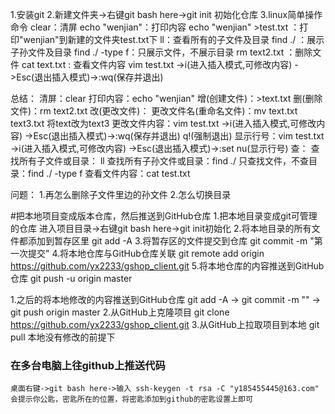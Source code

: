 1.安装git
2.新建文件夹->右键git bash here->git init 初始化仓库
3.linux简单操作命令
      clear：清屏
      echo "wenjian"：打印内容
      echo "wenjian" >test.txt ：打印"wenjian"到新建的文件夹test.txt下
      ll：查看所有的子文件及目录
      find  ./ ：展示子孙文件及目录
      find ./  -type f：只展示文件，不展示目录
      rm text2.txt ：删除文件
      cat text.txt : 查看文件内容
      vim test.txt ->i(进入插入模式,可修改内容) ->Esc(退出插入模式)->:wq(保存并退出)
      
总结：
    清屏：clear
    打印内容：echo "wenjian"
    增(创建文件)：>text.txt
    删(删除文件)：rm text2.txt
    改(更改文件)：
           更改文件名(重命名文件)：mv text.txt text3.txt  将text改为text3
           更改文件内容：vim test.txt ->i(进入插入模式,可修改内容) ->Esc(退出插入模式)->:wq(保存并退出)  q!(强制退出)
           显示行号：vim test.txt ->i(进入插入模式,可修改内容) ->Esc(退出插入模式)->:set nu(显示行号)
    查：
          查找所有子文件或目录： ll
          查找所有子孙文件或目录：find ./
          只查找文件，不查目录：find ./ -type f
          查看文件内容：cat test.txt
   
问题：
  1.再怎么删除子文件里边的孙文件
  2.怎么切换目录










#把本地项目变成版本仓库，然后推送到GitHub仓库
1.把本地目录变成git可管理的仓库
	进入项目目录->右键git bash here->git init初始化
2.将本地目录的所有文件都添加到暂存区里
	git add -A 
3.将暂存区的文件提交到仓库
	git commit -m "第一次提交"
4.将本地仓库与GitHub仓库关联
	git remote add origin https://github.com/yx2233/gshop_client.git 
5.将本地仓库的内容推送到GitHub仓库
	git push -u origin master


1.之后的将本地修改的内容推送到GitHub仓库
	git add -A -> git commit -m "" -> git push origin master
2.从GitHub上克隆项目
	git clone https://github.com/yx2233/gshop_client.git
3.从GitHub上拉取项目到本地
	git pull 	本地没有修改的前提下

### 在多台电脑上往github上推送代码
	桌面右键->git bash here->输入 ssh-keygen -t rsa -C "y185455445@163.com"
	会提示你公匙，密匙所在的位置，将密匙添加到github的密匙设置上即可

